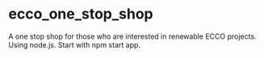 # ecco_one_stop_shop
A one stop shop for those who are interested in renewable ECCO projects.
Using node.js. Start with npm start app.